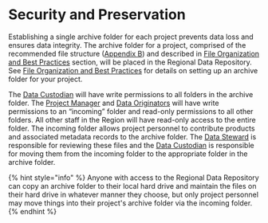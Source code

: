 # Security and Preservation

Establishing a single archive folder for each project prevents data loss and ensures data integrity. The archive folder for a project, comprised of the recommended file structure ([Appendix B](broken-reference)) and described in [File Organization and Best Practices](../acquire/file-organization-and-best-practices/) section, will be placed in the Regional Data Repository. See [File Organization and Best Practices](../acquire/file-organization-and-best-practices/) for details on setting up an archive folder for your project.&#x20;

The [Data Custodian](establish-roles-and-responsibilities.md) will have write permissions to all folders in the archive folder. The [Project Manager](establish-roles-and-responsibilities.md) and [Data Originators](establish-roles-and-responsibilities.md) will have write permissions to an “incoming” folder and read-only permissions to all other folders. All other staff in the Region will have read-only access to the entire folder. The incoming folder allows project personnel to contribute products and associated metadata records to the archive folder. The [Data Steward](establish-roles-and-responsibilities.md) is responsible for reviewing these files and the [Data Custodian](establish-roles-and-responsibilities.md) is responsible for moving them from the incoming folder to the appropriate folder in the archive folder.

{% hint style="info" %}
Anyone with access to the Regional Data Repository can copy an archive folder to their local hard drive and maintain the files on their hard drive in whatever manner they choose, but only project personnel may move things into their project's archive folder via the incoming folder.
{% endhint %}

